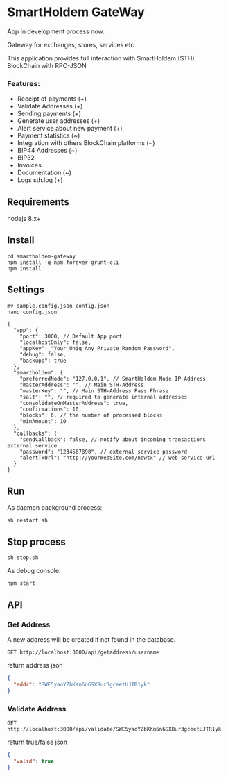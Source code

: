 # SmartHoldem GateWay

App in development process now..

Gateway for exchanges, stores, services etc

This application provides full interaction with SmartHoldem (STH) BlockChain with RPC-JSON

### Features:

- Receipt of payments (+)
- Validate Addresses (+)
- Sending payments (+)
- Generate user addresses (+)
- Alert service about new payment (+)
- Payment statistics (~)
- Integration with others BlockChain platforms (~)
- BIP44 Addresses (~)
- BIP32
- Invoices
- Documentation (~)
- Logs sth.log (+)

## Requirements

nodejs 8.x+

## Install

```shell
cd smartholdem-gateway
npm install -g npm forever grunt-cli
npm install
````

## Settings

```shell
mv sample.config.json config.json
nano config.json
```


```
{
  "app": {
    "port": 3000, // Default App port
    "localhostOnly": false,
    "appKey": "Your_Uniq_Any_Private_Random_Password",
    "debug": false,
    "backups": true
  },
  "smartholdem": {
    "preferredNode": "127.0.0.1", // SmartHoldem Node IP-Address
    "masterAddress": "", // Main STH-Address
    "masterKey": "", // Main STH-Address Pass Phrase
    "salt": "", // required to generate internal addresses
    "consolidateOnMasterAddress": true,
    "confirmations": 10,
    "blocks": 6, // the number of processed blocks
    "minAmount": 10
  },
  "callbacks": {
    "sendCallback": false, // notify about incoming transactions external service
    "password": "1234567890", // external service password
    "alertTxUrl": "http://yourWebSite.com/newtx" // web service url
  }
}
```

## Run

As daemon background process:

```shell
sh restart.sh
```

## Stop process

```shell
sh stop.sh
```

As debug console:

```shell
npm start
```

## API

### Get Address

A new address will be created if not found in the database.

```shell
GET http://localhost:3000/api/getaddress/username
```

return address json

```json
{
  "addr": "SWE5yaoYZbKKn6n6SXBur3gceetUJTR1yk"
}
```

### Validate Address

```shell
GET http://localhost:3000/api/validate/SWE5yaoYZbKKn6n6SXBur3gceetUJTR1yk
```

return true/false json

```json
{
  "valid": true
}
```
